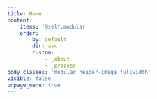 ```yaml
---
title: Home
content:
    items: '@self.modular'
    order:
        by: default
        dir: asc
        custom:
            - _about
            - _process
body_classes: 'modular header-image fullwidth'
visible: false
onpage_menu: true
---
```


